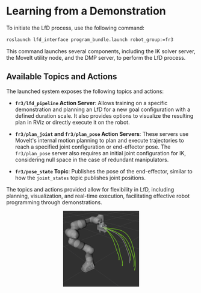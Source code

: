 # Learning from a Demonstration <a id="learn"></a>

To initiate the LfD process, use the following command:

```bash
roslaunch lfd_interface program_bundle.launch robot_group:=fr3
```

This command launches several components, including the IK solver server, the MoveIt utility node, and the DMP server, to perform the LfD process.

## Available Topics and Actions

The launched system exposes the following topics and actions:

- **`fr3/lfd_pipeline` Action Server**: Allows training on a specific demonstration and planning an LfD for a new goal configuration with a defined duration scale. It also provides options to visualize the resulting plan in RViz or directly execute it on the robot.

- **`fr3/plan_joint` and `fr3/plan_pose` Action Servers**: These servers use MoveIt's internal motion planning to plan and execute trajectories to reach a specified joint configuration or end-effector pose. The `fr3/plan_pose` server also requires an initial joint configuration for IK, considering null space in the case of redundant manipulators.

- **`fr3/pose_state` Topic**: Publishes the pose of the end-effector, similar to how the `joint_states` topic publishes joint positions.

The topics and actions provided allow for flexibility in LfD, including planning, visualization, and real-time execution, facilitating effective robot programming through demonstrations.


<p align="center">
  <a href="">
    <img src="./docs/images/lfd.png" alt="Logo" width="40%">
  </a>
</p>
